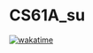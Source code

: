 # CS61A_su

[![wakatime](https://wakatime.com/badge/github/tsrigo/CS61A_su.svg)](https://wakatime.com/badge/github/tsrigo/CS61A_su)
